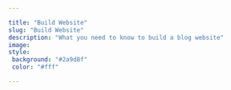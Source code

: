 ```yaml
---

title: "Build Website"
slug: "Build Website"
description: "What you need to know to build a blog website"
image: 
style:
 background: "#2a9d8f"
 color: "#fff"

---
```

